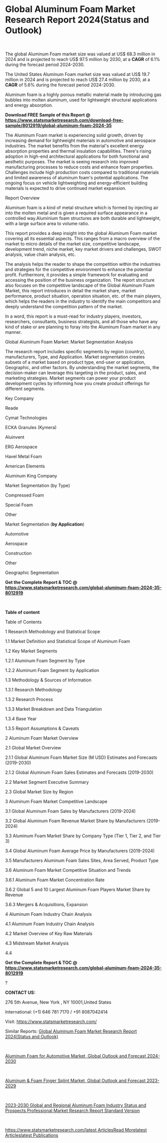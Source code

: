 <h1>Global Aluminum Foam Market Research Report 2024(Status and Outlook)</h1><br/><p>The global Aluminum Foam market size was valued at US$ 68.3 million in 2024 and is projected to reach US$ 97.5 million by 2030, at a <strong>CAGR</strong> of 6.1% during the forecast period 2024-2030.</p>
 
 
 
 <p>The United States Aluminum Foam market size was valued at US$ 19.7 million in 2024 and is projected to reach US$ 27.4 million by 2030, at a <strong>CAGR</strong> of 5.6% during the forecast period 2024-2030.</p>
 
 
 
 <p>Aluminum foam is a highly porous metallic material made by introducing gas bubbles into molten aluminum, used for lightweight structural applications and energy absorption.</p>
 
 
 
 <p><strong>Download FREE Sample of this Report @ <a href="https://www.statsmarketresearch.com/download-free-sample/8012919/global-aluminum-foam-2024-35">https://www.statsmarketresearch.com/download-free-sample/8012919/global-aluminum-foam-2024-35</a></strong></p>
 
 
 
 <p>The Aluminum Foam market is experiencing solid growth, driven by increasing demand for lightweight materials in automotive and aerospace industries. The market benefits from the material&#39;s excellent energy absorption properties and thermal insulation capabilities. There&#39;s rising adoption in high-end architectural applications for both functional and aesthetic purposes. The market is seeing research into improved manufacturing processes to reduce costs and enhance foam properties. Challenges include high production costs compared to traditional materials and limited awareness of aluminum foam&#39;s potential applications. The ongoing focus on vehicle lightweighting and energy-efficient building materials is expected to drive continued market expansion.</p>
 
 
 
 <p>Report Overview</p>
 
 
 
 <p>Aluminum foam is a kind of metal structure which is formed by injecting air into the molten metal and is given a required surface appearance in a controlled way.Aluminium foam structures are both durable and lightweight, with a large surface area to volume ratio.</p>
 
 
 
 <p>This report provides a deep insight into the global Aluminum Foam market covering all its essential aspects. This ranges from a macro overview of the market to micro details of the market size, competitive landscape, development trend, niche market, key market drivers and challenges, SWOT analysis, value chain analysis, etc.</p>
 
 
 
 <p>The analysis helps the reader to shape the competition within the industries and strategies for the competitive environment to enhance the potential profit. Furthermore, it provides a simple framework for evaluating and accessing the position of the business organization. The report structure also focuses on the competitive landscape of the Global Aluminum Foam Market, this report introduces in detail the market share, market performance, product situation, operation situation, etc. of the main players, which helps the readers in the industry to identify the main competitors and deeply understand the competition pattern of the market.</p>
 
 
 
 <p>In a word, this report is a must-read for industry players, investors, researchers, consultants, business strategists, and all those who have any kind of stake or are planning to foray into the Aluminum Foam market in any manner.</p>
 
 
 
 <p>Global Aluminum Foam Market: Market Segmentation Analysis</p>
 
 
 
 <p>The research report includes specific segments by region (country), manufacturers, Type, and Application. Market segmentation creates subsets of a market based on product type, end-user or application, Geographic, and other factors. By understanding the market segments, the decision-maker can leverage this targeting in the product, sales, and marketing strategies. Market segments can power your product development cycles by informing how you create product offerings for different segments.</p>
 
 
 
 <p>Key Company</p>
 
 
 
 <p>Reade</p>
 
 
 
 <p>Cymat Technologies</p>
 
 
 
 <p>ECKA Granules (Kymera)</p>
 
 
 
 <p>Aluinvent</p>
 
 
 
 <p>ERG Aerospace</p>
 
 
 
 <p>Havel Metal Foam</p>
 
 
 
 <p>American Elements</p>
 
 
 
 <p>Aluminum King Company</p>
 
 
 
 <p>Market Segmentation (by Type)</p>
 
 
 
 <p>Compressed Foam</p>
 
 
 
 <p>Special Foam</p>
 
 
 
 <p>Other</p>
 
 
 
 <p>Market Segmentation (<strong>by Application</strong>)</p>
 
 
 
 <p>Automotive</p>
 
 
 
 <p>Aerospace</p>
 
 
 
 <p>Construction</p>
 
 
 
 <p>Other</p>
 
 
 
 <p>Geographic Segmentation</p>
 
 
 
 <div><b>Get the Complete Report & TOC @ <a href="https://www.statsmarketresearch.com/global-aluminum-foam-2024-35-8012919">https://www.statsmarketresearch.com/global-aluminum-foam-2024-35-8012919</a></b></div>
 
 
 
 <p><br />
 
 <b>Table of content</b></p>
 
 
 
 <p>Table of Contents<br />
 
 1 Research Methodology and Statistical Scope<br />
 
 1.1 Market Definition and Statistical Scope of Aluminum Foam<br />
 
 1.2 Key Market Segments<br />
 
 1.2.1 Aluminum Foam Segment by Type<br />
 
 1.2.2 Aluminum Foam Segment by Application<br />
 
 1.3 Methodology & Sources of Information<br />
 
 1.3.1 Research Methodology<br />
 
 1.3.2 Research Process<br />
 
 1.3.3 Market Breakdown and Data Triangulation<br />
 
 1.3.4 Base Year<br />
 
 1.3.5 Report Assumptions & Caveats<br />
 
 2 Aluminum Foam Market Overview<br />
 
 2.1 Global Market Overview<br />
 
 2.1.1 Global Aluminum Foam Market Size (M USD) Estimates and Forecasts (2019-2030)<br />
 
 2.1.2 Global Aluminum Foam Sales Estimates and Forecasts (2019-2030)<br />
 
 2.2 Market Segment Executive Summary<br />
 
 2.3 Global Market Size by Region<br />
 
 3 Aluminum Foam Market Competitive Landscape<br />
 
 3.1 Global Aluminum Foam Sales by Manufacturers (2019-2024)<br />
 
 3.2 Global Aluminum Foam Revenue Market Share by Manufacturers (2019-2024)<br />
 
 3.3 Aluminum Foam Market Share by Company Type (Tier 1, Tier 2, and Tier 3)<br />
 
 3.4 Global Aluminum Foam Average Price by Manufacturers (2019-2024)<br />
 
 3.5 Manufacturers Aluminum Foam Sales Sites, Area Served, Product Type<br />
 
 3.6 Aluminum Foam Market Competitive Situation and Trends<br />
 
 3.6.1 Aluminum Foam Market Concentration Rate<br />
 
 3.6.2 Global 5 and 10 Largest Aluminum Foam Players Market Share by Revenue<br />
 
 3.6.3 Mergers & Acquisitions, Expansion<br />
 
 4 Aluminum Foam Industry Chain Analysis<br />
 
 4.1 Aluminum Foam Industry Chain Analysis<br />
 
 4.2 Market Overview of Key Raw Materials<br />
 
 4.3 Midstream Market Analysis<br />
 
 4.4</p>
 
 
 
 <div><b>Get the Complete Report & TOC @ <a href="https://www.statsmarketresearch.com/global-aluminum-foam-2024-35-8012919">https://www.statsmarketresearch.com/global-aluminum-foam-2024-35-8012919</a></b></div>
 
 
 
 <p>? </p>
 
 
 
 <p><b>CONTACT US:</b><br />
 
 276 5th Avenue, New York , NY 10001,United States<br />
 
 International: (+1) 646 781 7170 / +91 8087042414<br />
 
 Visit: <a href="https://www.statsmarketresearch.com/">https://www.statsmarketresearch.com/</a><br />
 
 Similar Reports: <a href="https://www.statsmarketresearch.com/global-aluminum-foam-2024-35-8012919">Global Aluminum Foam Market Research Report 2024(Status and Outlook)</a><br />
 
 <br />
 
 <a href="https://www.statsmarketresearch.com/global-aluminum-foam-2024-35-8012919">Aluminum Foam for Automotive Market, Global Outlook and Forecast 2024-2030</a><br />
 
 <br />
 
 <a href="https://www.statsmarketresearch.com/global-aluminum-foam-2024-35-8012919">Aluminum & Foam Finger Splint Market, Global Outlook and Forecast 2023-2029</a><br />
 
 <br />
 
 <a href="https://www.statsmarketresearch.com/global-aluminum-foam-2024-35-8012919">2023-2030 Global and Regional Aluminum Foam Industry Status and Prospects Professional Market Research Report Standard Version</a><br />
 
 <br />
 
 <a href="https://gyeongbokgung.com">https://www.statsmarketresearch.com/</a><a href="https://hallyeomaritime.com">latest Articles</a><a href="https://jingwansa.com">Read More</a><a href="https://nguoiviet.jp/">latest Articles</a><a href="https://www.intelmarketresearch.com/">latest Publications</a></p>